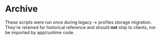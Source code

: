 # Archive

These scripts were run once during legacy → profiles storage migration.
They're retained for historical reference and should **not** ship to clients,
nor be imported by app/runtime code.

